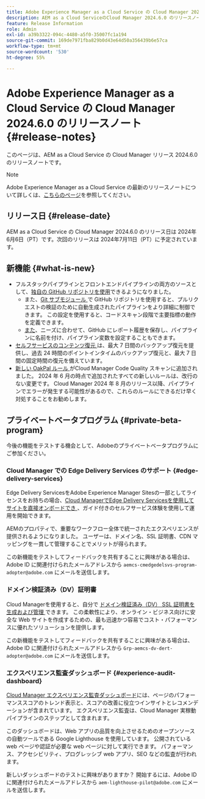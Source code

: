 ```yaml
---
title: Adobe Experience Manager as a Cloud Service の Cloud Manager 2024.6.0 のリリースノート
description: AEM as a Cloud ServiceのCloud Manager 2024.6.0 のリリースノート。
feature: Release Information
role: Admin
exl-id: a39b3322-094c-4480-a5f0-35007fc1a194
source-git-commit: 169de7971fba829b0d43e64d50a356439b6e57ca
workflow-type: tm+mt
source-wordcount: '530'
ht-degree: 55%

---
```


# Adobe Experience Manager as a Cloud Service の Cloud Manager 2024.6.0 のリリースノート {#release-notes}

このページは、AEM as a Cloud Service の Cloud Manager リリース 2024.6.0 のリリースノートです。

>[!NOTE]
>
>Adobe Experience Manager as a Cloud Service の最新のリリースノートについて詳しくは、[こちらのページ](/help/release-notes/release-notes-cloud/release-notes-current.md)を参照してください。

## リリース日 {#release-date}

AEM as a Cloud Service の Cloud Manager 2024.6.0 のリリース日は 2024年6月6日（PT）です。次回のリリースは 2024年7月11日（PT）に予定されています。

## 新機能 {#what-is-new}

* フルスタックパイプラインとフロントエンドパイプラインの両方のソースとして、[独自の GitHub リポジトリを使用](/help/implementing/cloud-manager/managing-code/private-repositories.md)できるようになりました。
   * また、[Git サブモジュール ](/help/implementing/cloud-manager/managing-code/git-submodules.md) で GitHub リポジトリを使用すると、プルリクエストの検証のために自動生成されたパイプラインをより詳細に制御できます。 この設定を使用すると、コードスキャン段階で主要指標の動作を定義できます。
   * [また](/help/implementing/cloud-manager/managing-code/github-check-config.md)、ニーズに合わせて、GitHub にレポート履歴を保存し、パイプラインに名前を付け、パイプライン変数を設定することもできます。
* [ セルフサービスのコンテンツ復元 ](/help/operations/restore.md) は、最大 7 日間のバックアップ復元を提供し、過去 24 時間のポイントインタイムのバックアップ復元と、最大 7 日間の固定時間の復元を備えています。
* [ 新しい OakPal ルール ](/help/implementing/cloud-manager/custom-code-quality-rules.md#oakpal-ui-content-package) がCloud Manager Code Quality スキャンに追加されました。 2024 年 6 月の時点で追加されたすべての新しいルールは、改行のない変更です。
Cloud Manager 2024 年 8 月のリリース以降、パイプラインでエラーが発生する可能性があるので、これらのルールにできるだけ早く対処することをお勧めします。

## プライベートベータプログラム {#private-beta-program}

今後の機能をテストする機会として、Adobeのプライベートベータプログラムにご参加ください。

### Cloud Manager での Edge Delivery Services のサポート {#edge-delivery-services}

Edge Delivery ServicesをAdobe Experience Manager Sitesの一部としてライセンスをお持ちの場合、[Cloud ManagerでEdge Delivery Servicesを使用してサイトを直接オンボードでき ](/help/implementing/cloud-manager/edge-delivery/introduction-to-edge-delivery-services.md)、ガイド付きのセルフサービス体験を使用して運用を開始できます。

AEMのプロパティで、重要なワークフロー全体で統一されたエクスペリエンスが提供されるようになりました。 ユーザーは、ドメイン名、SSL 証明書、CDN マッピングを一貫して管理することでメリットが得られます。

この新機能をテストしてフィードバックを共有することに興味がある場合は、Adobe ID に関連付けられたメールアドレスから `aemcs-cmedgedelsvs-program-adopter@adobe.com` にメールを送信します。

### ドメイン検証済み（DV）証明書

Cloud Managerを使用すると、自分で [ ドメイン検証済み（DV） SSL 証明書を生成および管理 ](/help/implementing/cloud-manager/managing-ssl-certifications/add-ssl-certificate.md) できます。 この柔軟性により、オンライン・ビジネス向けに安全な Web サイトを作成するための、最も迅速かつ容易でコスト・パフォーマンスに優れたソリューションを提供します。

この新機能をテストしてフィードバックを共有することに興味がある場合は、Adobe ID に関連付けられたメールアドレスから `Grp-aemcs-dv-dert-adopter@adobe.com` にメールを送信します。

### エクスペリエンス監査ダッシュボード {#experience-audit-dashboard}

[Cloud Manager エクスペリエンス監査ダッシュボード](/help/implementing/cloud-manager/experience-audit-dashboard.md)には、ページのパフォーマンススコアのトレンド表示と、スコアの改善に役立つインサイトとレコメンデーションが含まれています。 エクスペリエンス監査は、Cloud Manager 実稼動パイプラインのステップとして含まれます。

このダッシュボードは、Web アプリの品質を向上させるためのオープンソースの自動ツールである Google Lighthouse を使用しています。 公開されている web ページや認証が必要な web ページに対して実行できます。 パフォーマンス、アクセシビリティ、プログレッシブ web アプリ、SEO などの監査が行われます。

新しいダッシュボードのテストに興味がありますか？ 開始するには、Adobe ID に関連付けられたメールアドレスから `aem-lighthouse-pilot@adobe.com` にメールを送信します。
